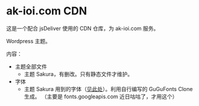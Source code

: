 ak-ioi.com CDN
==============

这是一个配合 jsDeliver 使用的 CDN 仓库，为 ak-ioi.com 服务。

Wordpress 主题。

内容：

- 主题全部文件
  - 主题 Sakura，有删改。只有静态文件才维护。
- 字体
  - 主题 Sakura 用到的字体（[见此处](./fonts/SakuraFonts/index.css)）。利用自行编写的 GuGuFonts Clone 生成。
    （主要是 fonts.googleapis.com 近日咕咕了，才用这个）
